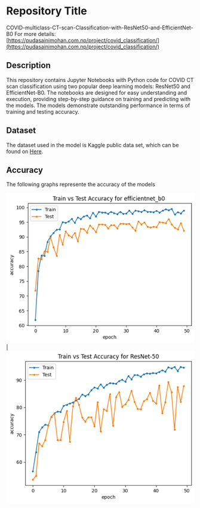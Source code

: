 # Repository Title
COVID-multiclass-CT-scan-Classification-with-ResNet50-and-EfficientNet-B0
For more details: [https://pudasainimohan.com.np/project/covid_classification/](https://pudasainimohan.com.np/project/covid_classification/)

## Description
This repository contains Jupyter Notebooks with Python code for COVID CT scan classification using two popular deep learning models: ResNet50 and EfficientNet-B0. The notebooks are designed for easy understanding and execution, providing step-by-step guidance on training and predicting with the models. The models demonstrate outstanding performance in terms of training and testing accuracy.

## Dataset
The dataset used in the model is Kaggle public data set, which can be found on [Here](https://www.kaggle.com/datasets/plameneduardo/a-covid-multiclass-dataset-of-ct-scans/data).

## Accuracy
The following graphs represente the accuracy of the models

![Alt Text](accu_efficientnet.png)|![Alt Text](accu_resnet.png)


